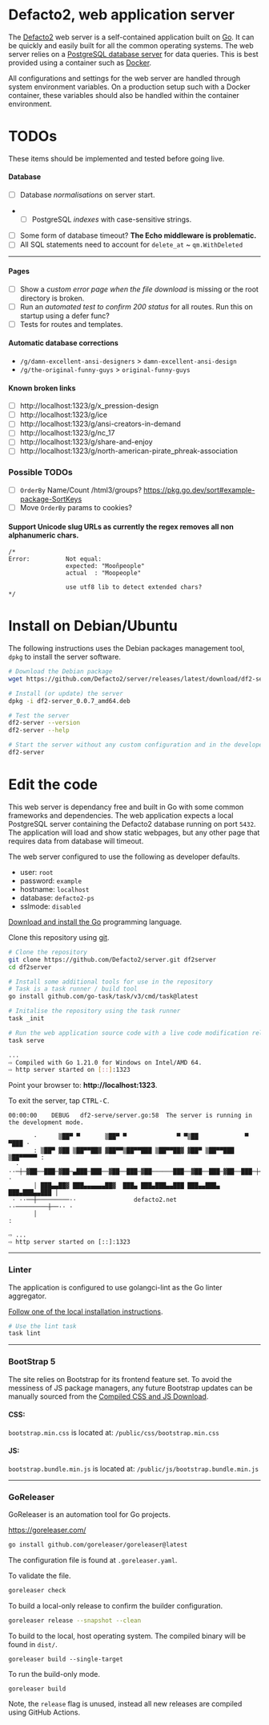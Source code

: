 # Defacto2, web application server

The [Defacto2](https://defacto2.net) web server is a self-contained application built on [Go](https://go.dev/). 
It can be quickly and easily built for all the common operating systems. 
The web server relies on a [PostgreSQL database server](https://www.postgresql.org/) for data queries. 
This is best provided using a container such as [Docker](https://www.docker.com/).

All configurations and settings for the web server are handled through system environment variables. 
On a production setup such with a Docker container, these variables should also be handled within the container environment.

# TODOs

These items should be implemented and tested before going live.

#### Database

- [ ] Database *normalisations* on server start. 
- - [ ] PostgreSQL *indexes* with case-sensitive strings.
- [ ] Some form of database timeout? **The Echo middleware is problematic.**
- [ ] All SQL statements need to account for `delete_at` ~ `qm.WithDeleted`
---

#### Pages

- [ ] Show a *custom error page when the file download* is missing or the root directory is broken.
- [ ] Run an *automated test to confirm 200 status* for all routes. Run this on startup using a defer func?
- [ ] Tests for routes and templates.

#### Automatic database corrections

- `/g/damn-excellent-ansi-designers` > `damn-excellent-ansi-design`
- `/g/the-original-funny-guys` > `original-funny-guys`

#### Known broken links

- [ ] http://localhost:1323/g/x_pression-design
- [ ] http://localhost:1323/g/ice
- [ ] http://localhost:1323/g/ansi-creators-in-demand
- [ ] http://localhost:1323/g/nc_17
- [ ] http://localhost:1323/g/share-and-enjoy
- [ ] http://localhost:1323/g/north-american-pirate_phreak-association

### Possible TODOs

- [ ] `OrderBy` Name/Count /html3/groups?
https://pkg.go.dev/sort#example-package-SortKeys
- [ ] Move `OrderBy` params to cookies?

#### Support Unicode slug URLs as currently the regex removes all non alphanumeric chars.

```
/*
Error:      	Not equal:
            	expected: "Mooñpeople"
            	actual  : "Moopeople"

				use utf8 lib to detect extended chars?
*/
```

# Install on Debian/Ubuntu

The following instructions uses the Debian packages management tool, 
`dpkg` to install the server software.

```sh
# Download the Debian package
wget https://github.com/Defacto2/server/releases/latest/download/df2-server_0.0.7_amd64.deb # todo need to rename

# Install (or update) the server
dpkg -i df2-server_0.0.7_amd64.deb

# Test the server
df2-server --version
df2-server --help

# Start the server without any custom configuration and in the developer mode
df2-server
```

# Edit the code

This web server is dependancy free and built in Go with some common frameworks and dependencies. 
The web application expects a local PostgreSQL server containing the Defacto2 database running on port `5432`.
The application will load and show static webpages, but any other page that requires data from database will timeout.

The web server configured to use the following as developer defaults.

- user: `root`
- password: `example`
- hostname: `localhost`
- database: `defacto2-ps`
- sslmode: `disabled`

[Download and install the Go](https://go.dev/doc/install) programming language.

Clone this repository using [git](https://git-scm.com/).

```sh
# Clone the repository
git clone https://github.com/Defacto2/server.git df2server
cd df2server

# Install some additional tools for use in the repository
# Task is a task runner / build tool
go install github.com/go-task/task/v3/cmd/task@latest

# Initalise the repository using the task runner
task _init

# Run the web application source code with a live code modification reload monitor.
task serve

...
⇨ Compiled with Go 1.21.0 for Windows on Intel/AMD 64.
⇨ http server started on [::]:1323
```

Point your browser to: **http://localhost:1323**.

To exit the server, tap <kbd>CTRL-C</kbd>.

```
00:00:00	DEBUG	df2-serve/server.go:58	The server is running in the development mode.

       ·      ▒██▀ ▀       ▒██▀ ▀              ▀ ▀▒██             ▀ ▀███ ·
       : ▒██▀ ▓██ ▒██▀▀██▓ ▓██▀▀▒██▀▀███ ▒██▀▀██▓ ▓██▀ ▒██▀▀███ ▒██▀▀▀▀▀ :
  · ··─┼─▓██──███─▓██─▄███─███──▓██──███─▓██──────███──▓██──███─▓██──███─┼─·· ·
       │ ███▄▄██▓ ███▄▄▄▄▄▄██▓  ███▄ ███▄███▄▄███ ███▄▄███▄ ███▄███▄▄███ │
 · ··──┼─────────··                defacto2.net               ··─────────┼──·· ·
       │                                                                 :

⇨ ...
⇨ http server started on [::]:1323

```

---

### Linter

The application is configured to use golangci-lint as the Go linter aggregator.

[Follow one of the local installation instructions](https://golangci-lint.run/usage/install/#local-installation).

```sh
# Use the lint task
task lint
```

---

### BootStrap 5

The site relies on Bootstrap for its frontend feature set. To avoid the messiness of JS package managers, any future Bootstrap updates can be manually sourced from the [Compiled CSS and JS Download](https://getbootstrap.com/docs/5.3/getting-started/download).

#### CSS:

`bootstrap.min.css` is located at: `/public/css/bootstrap.min.css`

#### JS:  

`bootstrap.bundle.min.js` is located at: `/public/js/bootstrap.bundle.min.js`

---

### GoReleaser

GoReleaser is an automation tool for Go projects.

https://goreleaser.com/

```sh
go install github.com/goreleaser/goreleaser@latest
```

The configuration file is found at `.goreleaser.yaml`.

To validate the file.

```sh
goreleaser check
```

To build a local-only release to confirm the builder configuration.

```sh
goreleaser release --snapshot --clean
```

To build to the local, host operating system. The compiled binary will be found in `dist/`.

```
goreleaser build --single-target
```

To run the build-only mode.

```
goreleaser build
```

Note, the `release` flag is unused, instead all new releases are compiled using GitHub Actions.
